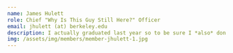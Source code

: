 ```yaml
---
name: James Hulett
role: Chief "Why Is This Guy Still Here?" Officer
email: jhulett (at) berkeley.edu
description: I actually graduated last year so to be sure I *also* don't know why I'm still here.  Though I am quite curious if you can include emoji in this description.  🤔💻👨  I guess I'll know if that worked once this goes on the website.
img: /assets/img/members/member-jhulett-1.jpg
---
```

